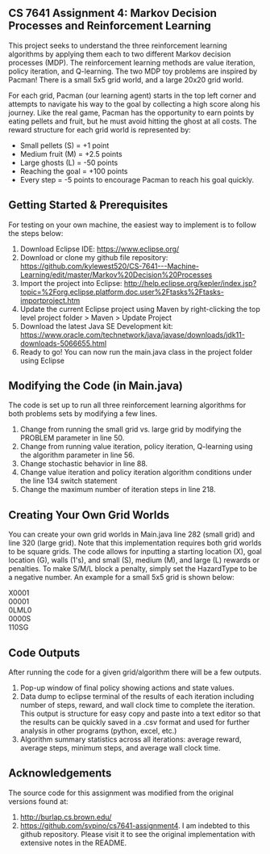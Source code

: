 ## CS 7641 Assignment 4: Markov Decision Processes and Reinforcement Learning
This project seeks to understand the three reinforcement learning algorithms by applying them each to two different Markov decision processes (MDP). The reinforcement learning methods are value iteration, policy iteration, and Q-learning. The two MDP toy problems are inspired by Pacman! There is a small 5x5 grid world, and a large 20x20 grid world.

For each grid, Pacman (our learning agent) starts in the top left corner and attempts to navigate his way to the goal by collecting a high score along his journey. Like the real game, Pacman has the opportunity to earn points by eating pellets and fruit, but he must avoid hitting the ghost at all costs. The reward structure for each grid world is represented by:
- Small pellets (S) = +1 point
- Medium fruit (M) = +2.5 points
- Large ghosts (L) = -50 points
- Reaching the goal = +100 points
- Every step = -5 points to encourage Pacman to reach his goal quickly.

## Getting Started & Prerequisites
For testing on your own machine, the easiest way to implement is to follow the steps below:
1. Download Eclipse IDE: https://www.eclipse.org/
2. Download or clone my github file repository: https://github.com/kylewest520/CS-7641---Machine-Learning/edit/master/Markov%20Decision%20Processes
3. Import the project into Eclipse: http://help.eclipse.org/kepler/index.jsp?topic=%2Forg.eclipse.platform.doc.user%2Ftasks%2Ftasks-importproject.htm
4. Update the current Eclipse project using Maven by right-clicking the top level project folder > Maven > Update Project
5. Download the latest Java SE Development kit: https://www.oracle.com/technetwork/java/javase/downloads/jdk11-downloads-5066655.html
6. Ready to go! You can now run the main.java class in the project folder using Eclipse

## Modifying the Code (in Main.java)
The code is set up to run all three reinforcement learning algorithms for both problems sets by modifying a few lines.
1. Change from running the small grid vs. large grid by modifying the PROBLEM parameter in line 50.
2. Change from running value iteration, policy iteration, Q-learning using the algorithm parameter in line 56.
3. Change stochastic behavior in line 88.
4. Change value iteration and policy iteration algorithm conditions under the line 134 switch statement
5. Change the maximum number of iteration steps in line 218.

## Creating Your Own Grid Worlds
You can create your own grid worlds in Main.java line 282 (small grid) and line 320 (large grid). Note that this implementation requires both grid worlds to be square grids. The code allows for inputting a starting location (X), goal location (G), walls (1's), and small (S), medium (M), and large (L) rewards or penalties. To make S/M/L block a penalty, simply set the HazardType to be a negative number.
An example for a small 5x5 grid is shown below:

X0001  
00001  
0LML0  
0000S  
110SG

## Code Outputs
After running the code for a given grid/algorithm there will be a few outputs.
1. Pop-up window of final policy showing actions and state values.
2. Data dump to eclipse terminal of the results of each iteration including number of steps, reward, and wall clock time to complete the iteration. This output is structure for easy copy and paste into a text editor so that the results can be quickly saved in a .csv format and used for further analysis in other programs (python, excel, etc.)
3. Algorithm summary statistics across all iterations: average reward, average steps, minimum steps, and average wall clock time.

## Acknowledgements
The source code for this assignment was modified from the original versions found at:
1. http://burlap.cs.brown.edu/
2. https://github.com/svpino/cs7641-assignment4. I am indebted to this github repository. Please visit it to see the original implementation with extensive notes in the README.
